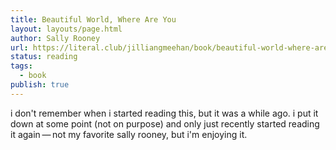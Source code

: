 ```yaml
---
title: Beautiful World, Where Are You
layout: layouts/page.html
author: Sally Rooney
url: https://literal.club/jilliangmeehan/book/beautiful-world-where-are-you-xr6vf
status: reading
tags:
  - book
publish: true
---
```

i don't remember when i started reading this, but it was a while ago. i put it down at some point (not on purpose) and only just recently started reading it again — not my favorite sally rooney, but i'm enjoying it.